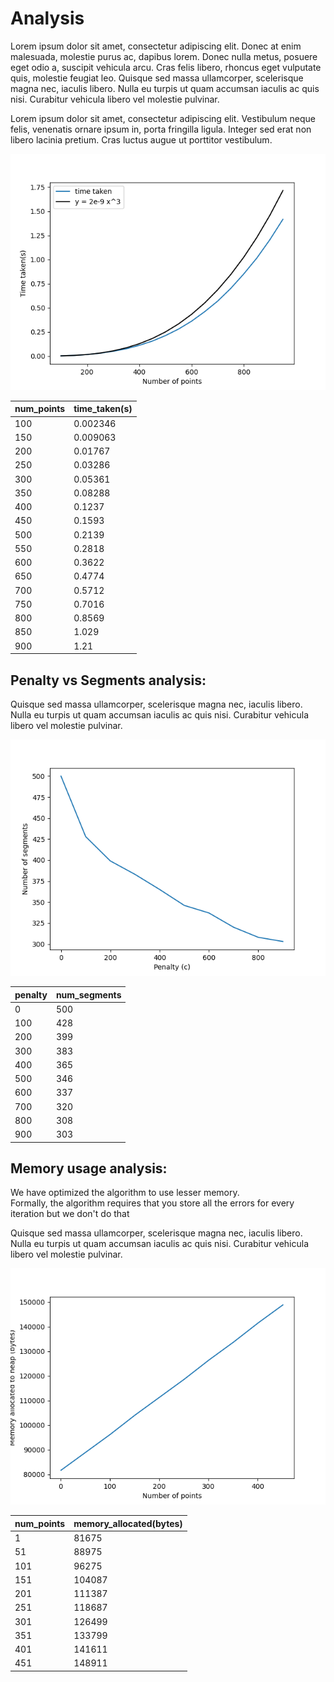 # Analysis

Lorem ipsum dolor sit amet, consectetur adipiscing elit. Donec at enim malesuada, molestie purus ac, dapibus lorem. Donec nulla metus, posuere eget odio a, suscipit vehicula arcu. Cras felis libero, rhoncus eget vulputate quis, molestie feugiat leo. Quisque sed massa ullamcorper, scelerisque magna nec, iaculis libero. Nulla eu turpis ut quam accumsan iaculis ac quis nisi. Curabitur vehicula libero vel molestie pulvinar.

Lorem ipsum dolor sit amet, consectetur adipiscing elit. Vestibulum neque felis, venenatis ornare ipsum in, porta fringilla ligula. Integer sed erat non libero lacinia pretium. Cras luctus augue ut porttitor vestibulum.

![time-analysis](../time.png)

| num_points | time_taken(s) |
| ---------- | ------------- |
| 100        | 0.002346      |
| 150        | 0.009063      |
| 200        | 0.01767       |
| 250        | 0.03286       |
| 300        | 0.05361       |
| 350        | 0.08288       |
| 400        | 0.1237        |
| 450        | 0.1593        |
| 500        | 0.2139        |
| 550        | 0.2818        |
| 600        | 0.3622        |
| 650        | 0.4774        |
| 700        | 0.5712        |
| 750        | 0.7016        |
| 800        | 0.8569        |
| 850        | 1.029         |
| 900        | 1.21          |

## Penalty vs Segments analysis:

Quisque sed massa ullamcorper, scelerisque magna nec, iaculis libero. Nulla eu turpis ut quam accumsan iaculis ac quis nisi. Curabitur vehicula libero vel molestie pulvinar.

![penalty-analysis](../penalty.png)

| penalty | num_segments |
| ------- | ------------ |
| 0       | 500          |
| 100     | 428          |
| 200     | 399          |
| 300     | 383          |
| 400     | 365          |
| 500     | 346          |
| 600     | 337          |
| 700     | 320          |
| 800     | 308          |
| 900     | 303          |

## Memory usage analysis:

We have optimized the algorithm to use lesser memory.  
Formally, the algorithm requires that you store all the errors for every iteration
but we don't do that

Quisque sed massa ullamcorper, scelerisque magna nec, iaculis libero. Nulla eu turpis ut quam accumsan iaculis ac quis nisi. Curabitur vehicula libero vel molestie pulvinar.

![memory-analysis](../memory.png)

| num_points | memory_allocated(bytes) |
| ---------- | ----------------------- |
| 1          | 81675                   |
| 51         | 88975                   |
| 101        | 96275                   |
| 151        | 104087                  |
| 201        | 111387                  |
| 251        | 118687                  |
| 301        | 126499                  |
| 351        | 133799                  |
| 401        | 141611                  |
| 451        | 148911                  |

